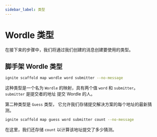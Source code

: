 ```yaml
---
sidebar_label: 类型
---
```


# Wordle 类型

在接下来的步骤中，我们将通过我们创建的消息创建要使用的类型。

## 脚手架 Wordle 类型

```sh
ignite scaffold map wordle word submitter --no-message
```

这种类型是一个名为 `Wordle` 的映射，具有两个值 `word` 和 `submitter`。 `submitter` 是提交者的地址 提交 Wordle 的人。

第二种类型是 `Guess` 类型， 它允许我们存储提交解决方案的每个地址的最新猜测。

```sh
ignite scaffold map guess word submitter count --no-message
```

在这里，我们还存储 `count` 以计算该地址提交了多少猜测。
